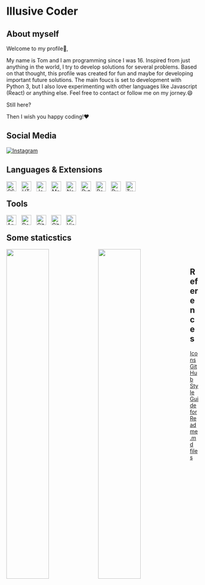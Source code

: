 # Illusive Coder
## About myself
Welcome to my profile:wave:,

My name is Tom and I am programming since I was 16. Inspired from just anything in the world, I try to develop solutions for several problems. Based on that thought, this profile was created for fun and maybe for developing important future solutions. The main foucs is set to development with Python 3, but I also love experimenting with other languages like Javascript (React) or anything else. Feel free to contact or follow me on my jorney.:smile:

Still here?

Then I wish you happy coding!:heart:

## Social Media
<a href="https://instagram.com/illusive_coder">![Instagram](https://img.shields.io/badge/Instagram-%23E4405F.svg?style=for-the-badge&logo=Instagram&logoColor=white)</a>

## Languages & Extensions
<img align="left" alt="CSS3" width="26px" src="https://cdn.jsdelivr.net/gh/devicons/devicon/icons/css3/css3-original.svg" style="padding-right:10px;" />

<img align="left" alt="HTML5" width="26px" src="https://cdn.jsdelivr.net/gh/devicons/devicon/icons/html5/html5-original.svg" style="padding-right:10px;" />

<img align="left" alt="Java" width="26px" src="https://cdn.jsdelivr.net/gh/devicons/devicon/icons/java/java-original.svg" style="padding-right:10px;" />

<img align="left" alt="Markdown" width="26px" src="https://cdn.jsdelivr.net/gh/devicons/devicon/icons/markdown/markdown-original.svg" style="padding-right:10px;" />

<img align="left" alt="Node.js" width="26px" src="https://cdn.jsdelivr.net/gh/devicons/devicon/icons/nodejs/nodejs-original.svg" style="padding-right:10px;" />

<img align="left" alt="Python" width="26px" src="https://cdn.jsdelivr.net/gh/devicons/devicon/icons/python/python-original.svg" style="padding-right:10px;" />

<img align="left" alt="React" width="26px" src="https://cdn.jsdelivr.net/gh/devicons/devicon/icons/react/react-original.svg" style="padding-right:10px;" />

<img align="left" alt="Ruby" width="26px" src="https://cdn.jsdelivr.net/gh/devicons/devicon/icons/ruby/ruby-plain.svg" style="padding-right:10px;" />

<img align="left" alt="TypeScript" width="26px" src="https://cdn.jsdelivr.net/gh/devicons/devicon/icons/typescript/typescript-original.svg" style="padding-right:10px;" />
<br/>

## Tools
<img align="left" alt="Android" width="26px" src="https://cdn.jsdelivr.net/gh/devicons/devicon/icons/android/android-plain.svg" style="padding-right:10px;" />

<img align="left" alt="Docker" width="26px" src="https://cdn.jsdelivr.net/gh/devicons/devicon/icons/docker/docker-plain.svg" style="padding-right:10px;" />

<img align="left" alt="Git" width="26px" src="https://cdn.jsdelivr.net/gh/devicons/devicon/icons/git/git-original.svg" style="padding-right:10px;" />

<img align="left" alt="GitHub" width="26px" src="https://user-images.githubusercontent.com/3369400/139447912-e0f43f33-6d9f-45f8-be46-2df5bbc91289.png" style="padding-right:10px;" />

<img align="left" alt="Visual Studio Code" width="26px" src="https://cdn.jsdelivr.net/gh/devicons/devicon/icons/vscode/vscode-original.svg" style="padding-right:10px;" /><br/>

## Some staticstics
<img align="left" width="47%" src="https://github-readme-stats.vercel.app/api?username=IllusiveCoder&show_icons=true&theme=blue-green">

<img align="left" width="47%" src="https://github-readme-stats.vercel.app/api/top-langs/?username=IllusiveCoder&layout=compact/"><br/>

## References

[Icons](https://devicon.dev/)  
[GitHub Style Guide for Readme.md files](https://docs.github.com/de/get-started/writing-on-github/getting-started-with-writing-and-formatting-on-github/basic-writing-and-formatting-syntax#headings)
